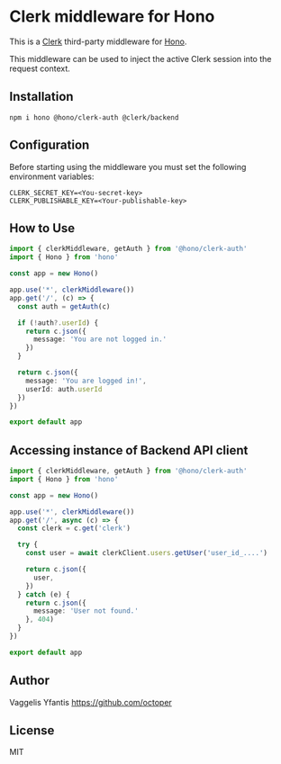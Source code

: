 # Clerk middleware for Hono

This is a [Clerk](https://clerk.com) third-party middleware for [Hono](https://github.com/honojs/hono).

This middleware can be used to inject the active Clerk session into the request context.

## Installation

```plain
npm i hono @hono/clerk-auth @clerk/backend
```

## Configuration

Before starting using the middleware you must set the following environment variables:

```plain
CLERK_SECRET_KEY=<You-secret-key>
CLERK_PUBLISHABLE_KEY=<Your-publishable-key>
```

## How to Use

```ts
import { clerkMiddleware, getAuth } from '@hono/clerk-auth'
import { Hono } from 'hono'

const app = new Hono()

app.use('*', clerkMiddleware())
app.get('/', (c) => {
  const auth = getAuth(c)

  if (!auth?.userId) {
    return c.json({
      message: 'You are not logged in.'
    })
  }

  return c.json({
    message: 'You are logged in!',
    userId: auth.userId
  })
})

export default app
```

## Accessing instance of Backend API client

```ts
import { clerkMiddleware, getAuth } from '@hono/clerk-auth'
import { Hono } from 'hono'

const app = new Hono()

app.use('*', clerkMiddleware())
app.get('/', async (c) => {
  const clerk = c.get('clerk')

  try {
    const user = await clerkClient.users.getUser('user_id_....')

    return c.json({
      user,
    })
  } catch (e) {
    return c.json({
      message: 'User not found.'
    }, 404)
  }
})

export default app
```

## Author

Vaggelis Yfantis <https://github.com/octoper>

## License

MIT
